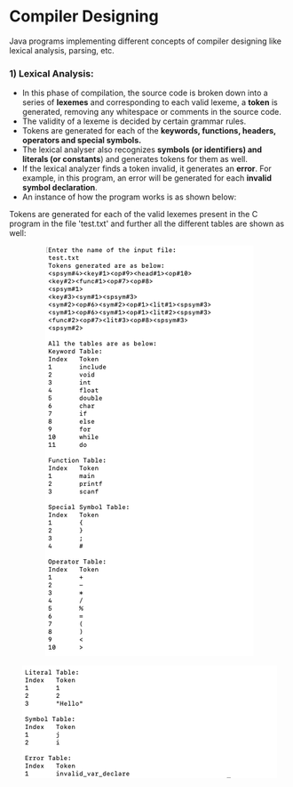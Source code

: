# Compiler Designing
Java programs implementing different concepts of compiler designing like lexical analysis, parsing, etc.

### 1) Lexical Analysis: ###
- In this phase of compilation, the source code is broken down into a series of **lexemes** and corresponding to each valid lexeme, a **token** is generated, removing any whitespace or comments in the source code.
- The validity of a lexeme is decided by certain grammar rules.
- Tokens are generated for each of the **keywords, functions, headers, operators and special symbols.**
- The lexical analyser also recognizes **symbols (or identifiers) and literals (or constants**) and generates tokens for them as well. 
- If the lexical analyzer finds a token invalid, it generates an **error**. For example, in this program, an error will be generated for each **invalid symbol declaration**.
- An instance of how the program works is as shown below:

Tokens are generated for each of the valid lexemes present in the C program in the file 'test.txt' and further all the different tables are shown as well:

<p align="center">
  <img src="https://github.com/shamilee05/Compiler-Designing/blob/master/Lexical%20Analyzer/Lexical_1.png">
</p>

<p align="center">
  <img src="https://github.com/shamilee05/Compiler-Designing/blob/master/Lexical%20Analyzer/Lexical_2.png">
</p>
